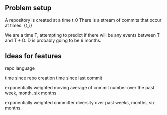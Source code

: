 
## Problem setup

A repository is created at a time t_0
There is a stream of commits that occur
at times:
{t_i}

We are a time T, attempting to predict
if there will be any events between
T and T + D. D is probably going to be
6 months.




## Ideas for features

repo language

time since repo creation
time since last commit

exponentially weighted 
moving average of commit number
over the past week, month, six months

exponentially weighted
committer diversity over past
weeks, months, six months.